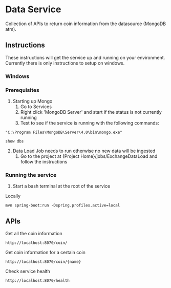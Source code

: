 # Data Service

Collection of APIs to return coin information from the datasource (MongoDB atm).

## Instructions

These instructions will get the service up and running on your environment. 
Currently there is only instructions to setup on windows. 

### Windows

### Prerequisites

1. Starting up Mongo 
	1. Go to Services
	2. Right click 'MongoDB Server' and start if the status is not currently running
	3. Test to see if the service is running with the following commands:

```
"C:\Program Files\MongoDB\Server\4.0\bin\mongo.exe"

show dbs
```

2. Data Load Job needs to run otherwise no new data will be ingested
	1. Go to the project at {Project Home}/jobs/ExchangeDataLoad and follow the instructions

### Running the service
1. Start a bash terminal at the root of the service

Locally
```
mvn spring-boot:run -Dspring.profiles.active=local
```

## APIs

Get all the coin information
```
http://localhost:8070/coin/
```

Get coin information for a certain coin
```
http://localhost:8070/coin/{name}
```

Check service health
```
http://localhost:8070/health
```